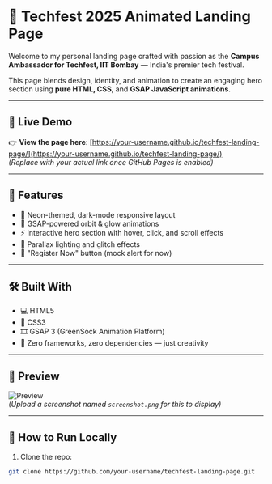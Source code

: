 # 🚀 Techfest 2025 Animated Landing Page

Welcome to my personal landing page crafted with passion as the **Campus Ambassador for Techfest, IIT Bombay** — India's premier tech festival.

This page blends design, identity, and animation to create an engaging hero section using **pure HTML, CSS**, and **GSAP JavaScript animations**.

---

## 🔗 Live Demo

👉 **View the page here**: [https://your-username.github.io/techfest-landing-page/](https://your-username.github.io/techfest-landing-page/)  
_(Replace with your actual link once GitHub Pages is enabled)_

---

## 🎯 Features

- 🎨 Neon-themed, dark-mode responsive layout  
- 🌌 GSAP-powered orbit & glow animations  
- ⚡ Interactive hero section with hover, click, and scroll effects  
- 🧠 Parallax lighting and glitch effects  
- 🚀 "Register Now" button (mock alert for now)

---

## 🛠️ Built With

- 💻 HTML5  
- 🎨 CSS3  
- 🎞️ GSAP 3 (GreenSock Animation Platform)  
- 🧠 Zero frameworks, zero dependencies — just creativity

---

## 📸 Preview

![Preview](screenshot.png)  
_(Upload a screenshot named `screenshot.png` for this to display)_

---

## 🧩 How to Run Locally

1. Clone the repo:
```bash
git clone https://github.com/your-username/techfest-landing-page.git
